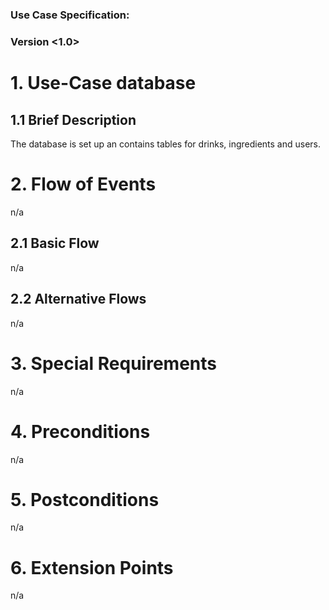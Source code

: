 # <OneTouch Next Gen>

### Use Case Specification: <database>
### Version <1.0>

# 1.                  Use-Case database
## 1.1               Brief Description
The database is set up an contains tables for drinks, ingredients and users.

# 2.                  Flow of Events
n/a

## 2.1               Basic Flow
n/a

## 2.2               Alternative Flows
n/a

# 3.                  Special Requirements
n/a

# 4.                  Preconditions
n/a

# 5.                  Postconditions
n/a

# 6.                  Extension Points
n/a
